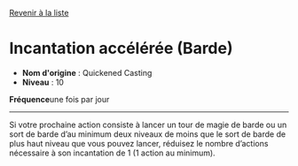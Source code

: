 [Revenir à la liste](list.md)

# Incantation accélérée (Barde)

 * **Nom d'origine** : Quickened Casting
 * **Niveau** : 10


<p><strong>Fréquence</strong>une fois par jour</p>
<hr>
<p>Si votre prochaine action consiste à lancer un tour de magie de barde ou un sort de barde d’au minimum deux niveaux de moins que le sort de barde de plus haut niveau que vous pouvez lancer, réduisez le nombre d’actions nécessaire à son incantation de 1 (1 action au minimum).</p>